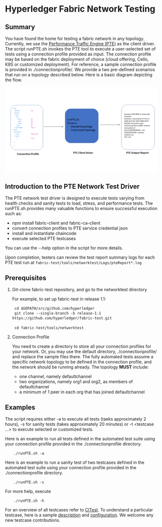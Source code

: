 # Hyperledger Fabric Network Testing

## Summary
You have found the home for testing a fabric network in any topology.
Currently, we use the [Performance Traffic Engine (PTE)](https://github.com/hyperledger/fabric-test/tree/release-1.1/tools/PTE)
as the client driver.
The script runPTE.sh invokes the PTE tool to execute a user-selected set of tests
using a connection profile provided as input.
The connection profile may be based on the fabric deployment of choice (cloud offering, Cello, K8S or customized deployment).
For reference, a sample connection profile is provided in ./connectionprofile/. We provide a two pre-defined scenarios that run on a topology described below.
Here is a basic diagram depicting the flow.

![](overviewPTE.png)

## Introduction to the PTE Network Test Driver
The PTE network test driver is designed to execute tests varying from
health checks and sanity tests to load, stress, and performance tests.
The runPTE.sh provides many valuable functions to ensure successful execution such as:

* npm install fabric-client and fabric-ca-client
* convert connection profiles to PTE service credential json
* install and instantiate chaincode
* execute selected PTE testcases

You can use the --help option in the script for more details.

Upon completion, testers can review the test report summary logs for each PTE test run
at `fabric-test/tools/networktest/Logs/pteReport*.log`


## Prerequisites


1. Git-clone fabric-test repository, and go to the networktest directory

    For example, to set up fabric-test in release 1.1:

        cd $GOPATH/src/github.com/hyperledger
        git clone --single-branch -b release-1.1 https://github.com/hyperledger/fabric-test.git

        cd fabric-test/tools/networktest

1. Connection Profile

    You need to create a directory to store all your connection profiles for your network.
    Or, you may use the default directory, ./connectionprofile/ and replace the sample files there.
    The fully automated tests assume a specific network topology to be defined in the
    connection profile, and the network should be running already.
    The topology **MUST** include:

    * one channel, namely defaultchannel
    * two organizations, namely org1 and org2, as members of defaultchannel
    * a minimum of 1 peer in each org that has joined defaultchannel


## Examples

   The script requires either -a to execute all tests (taeks approximately 2 hours), -s for sanity tests (takes approximately 20 minutes) or -t <testcase ...> 
   to execute selected or customized tests.

   Here is an example to run all tests defined in the automated test suite using your connection profile provided in the ./connectionprofile directory.

        ./runPTE.sh -a

   Here is an example to run a sanity test of two testcases defined in the automated test suite using your connection profile provided in the ./connectionprofile directory.

        ./runPTE.sh -s

   For more help, execute

        ./runPTE.sh -h

   For an overview of all testcases refer to [CITest](https://github.com/hyperledger/fabric-test/tree/master/tools/PTE/CITest). To understand a particular testcase, here is a sample [description](https://jira.hyperledger.org/browse/FAB-3808) and [configuration](https://github.com/hyperledger/fabric-test/tree/master/tools/PTE/CITest/FAB-3808-2i).  We welcome any new testcase contributions.

